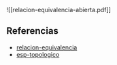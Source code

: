 ![[relacion-equivalencia-abierta.pdf]]

## Referencias
- [relacion-equivalencia](./relacion-equivalencia.md)
- [esp-topologico](./esp-topologico.md)
